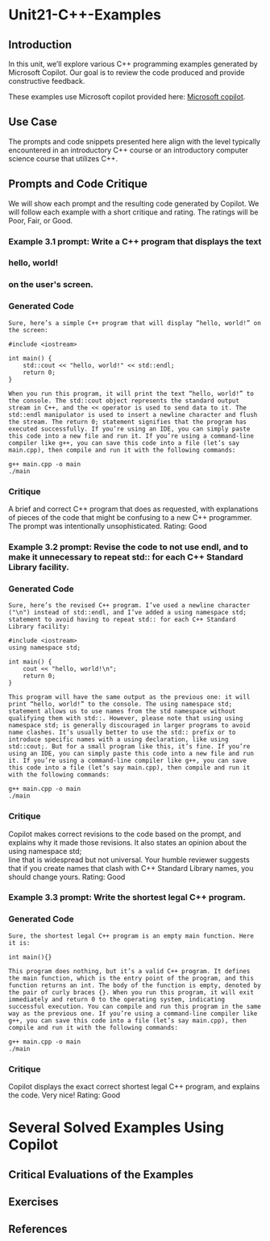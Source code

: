 #  Unit21-C++-Examples
## Introduction
In this unit, we’ll explore various C++  programming examples generated by Microsoft Copilot. Our goal is to review the code produced and provide constructive feedback.

These examples use Microsoft copilot provided here: [Microsoft copilot](https://copilot.microsoft.com/).
## Use Case
The prompts and code snippets presented here align with the level typically encountered in an introductory C++ course or an introductory computer science course that utilizes C++.

## Prompts and Code Critique
We will show each prompt and the resulting code generated by Copilot. We will follow each example
with a short critique and rating. The ratings will be Poor, Fair, or Good.

### Example 3.1 prompt:  Write a C++ program that displays the text

### hello, world!

### on the user's screen.

### Generated Code
```
Sure, here’s a simple C++ program that will display “hello, world!” on the screen:

#include <iostream>

int main() {
    std::cout << "hello, world!" << std::endl;
    return 0;
}

When you run this program, it will print the text “hello, world!” to the console. The std::cout object represents the standard output stream in C++, and the << operator is used to send data to it. The std::endl manipulator is used to insert a newline character and flush the stream. The return 0; statement signifies that the program has executed successfully. If you’re using an IDE, you can simply paste this code into a new file and run it. If you’re using a command-line compiler like g++, you can save this code into a file (let’s say main.cpp), then compile and run it with the following commands:

g++ main.cpp -o main
./main
```
### Critique
A brief and correct C++ program that does as requested, with explanations of pieces of the code that might be confusing to a new C++ programmer.  The prompt was intentionally unsophisticated.  Rating: Good
### Example 3.2 prompt:  Revise the code to not use endl, and to make it unnecessary to repeat std:: for each C++ Standard Library facility.

### Generated Code
```
Sure, here’s the revised C++ program. I’ve used a newline character ("\n") instead of std::endl, and I’ve added a using namespace std; statement to avoid having to repeat std:: for each C++ Standard Library facility:

#include <iostream>
using namespace std;

int main() {
    cout << "hello, world!\n";
    return 0;
}

This program will have the same output as the previous one: it will print “hello, world!” to the console. The using namespace std; statement allows us to use names from the std namespace without qualifying them with std::. However, please note that using using namespace std; is generally discouraged in larger programs to avoid name clashes. It’s usually better to use the std:: prefix or to introduce specific names with a using declaration, like using std::cout;. But for a small program like this, it’s fine. If you’re using an IDE, you can simply paste this code into a new file and run it. If you’re using a command-line compiler like g++, you can save this code into a file (let’s say main.cpp), then compile and run it with the following commands:

g++ main.cpp -o main
./main
```
### Critique
Copilot makes correct revisions to the code based on the prompt, and explains why it made those revisions.  It also states an opinion about the  
using namespace std;  
line that is widespread but not universal.  Your humble reviewer suggests that if you create names that clash with C++ Standard Library names, you should change yours.
Rating: Good
### Example 3.3 prompt:  Write the shortest legal C++ program.

### Generated Code
```
Sure, the shortest legal C++ program is an empty main function. Here it is:

int main(){}

This program does nothing, but it’s a valid C++ program. It defines the main function, which is the entry point of the program, and this function returns an int. The body of the function is empty, denoted by the pair of curly braces {}. When you run this program, it will exit immediately and return 0 to the operating system, indicating successful execution. You can compile and run this program in the same way as the previous one. If you’re using a command-line compiler like g++, you can save this code into a file (let’s say main.cpp), then compile and run it with the following commands:

g++ main.cpp -o main
./main
```
### Critique
Copilot displays the exact correct shortest legal C++ program, and explains the code.  Very nice!
Rating: Good
# Several Solved Examples Using Copilot
## Critical Evaluations of the Examples
## Exercises
## References
